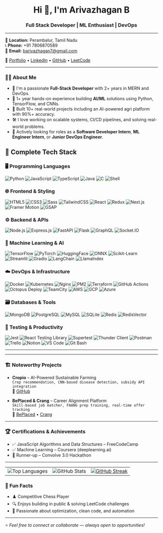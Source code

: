 <h1 align="center">Hi 👋, I'm Arivazhagan B</h1>
<h3 align="center">Full Stack Developer | ML Enthusiast | DevOps</h3>

---

📍 **Location:** Perambalur, Tamil Nadu  
📞 **Phone:** +91 7806870589  
📧 **Email:** barivazhagan7@gmail.com  

🔗 [Portfolio](https://portfolioarivazhagan.vercel.app/) • [LinkedIn](https://www.linkedin.com/in/arivazhagan-b-5b64a6320) • [GitHub](https://github.com/ARIVAZHAGAN7B) • [LeetCode](https://leetcode.com/u/ARIVAZHAGANB/)

---

### 👨‍💻 About Me

- 🎯 I'm a passionate **Full-Stack Developer** with 2+ years in MERN and DevOps.
- 🤖 1+ year hands-on experience building **AI/ML** solutions using Python, TensorFlow, and CNNs.
- 🚀 Built 10+ real-world projects including an AI-powered agri platform with 90%+ accuracy.
- 🛠️ I love working on scalable systems, CI/CD pipelines, and solving real-world problems.
- 🔭 Actively looking for roles as a **Software Developer Intern**, **ML Engineer Intern**, or **Junior DevOps Engineer**.

## 🧰 Complete Tech Stack

### 🖥️ Programming Languages
![Python](https://img.shields.io/badge/Python-3670A0?style=for-the-badge&logo=python&logoColor=white)
![JavaScript](https://img.shields.io/badge/JavaScript-F7DF1E?style=for-the-badge&logo=javascript&logoColor=black)
![TypeScript](https://img.shields.io/badge/TypeScript-007ACC?style=for-the-badge&logo=typescript&logoColor=white)
![Java](https://img.shields.io/badge/Java-ED8B00?style=for-the-badge&logo=java&logoColor=white)
![C](https://img.shields.io/badge/C-00599C?style=for-the-badge&logo=c&logoColor=white)
![Shell](https://img.shields.io/badge/Shell_Scripting-black?style=for-the-badge&logo=gnu-bash&logoColor=white)

### 🌐 Frontend & Styling
![HTML5](https://img.shields.io/badge/HTML5-E34F26?style=for-the-badge&logo=html5&logoColor=white)
![CSS3](https://img.shields.io/badge/CSS3-1572B6?style=for-the-badge&logo=css3&logoColor=white)
![Sass](https://img.shields.io/badge/Sass-CC6699?style=for-the-badge&logo=sass&logoColor=white)
![TailwindCSS](https://img.shields.io/badge/Tailwind_CSS-38B2AC?style=for-the-badge&logo=tailwind-css&logoColor=white)
![React](https://img.shields.io/badge/React-20232A?style=for-the-badge&logo=react&logoColor=61DAFB)
![Redux](https://img.shields.io/badge/Redux-593D88?style=for-the-badge&logo=redux&logoColor=white)
![Next.js](https://img.shields.io/badge/Next.js-000000?style=for-the-badge&logo=nextdotjs&logoColor=white)
![Framer Motion](https://img.shields.io/badge/Framer_Motion-0055FF?style=for-the-badge&logo=framer&logoColor=white)
![GSAP](https://img.shields.io/badge/GSAP-88CE02?style=for-the-badge&logo=greensock&logoColor=white)

### ⚙️ Backend & APIs
![Node.js](https://img.shields.io/badge/Node.js-339933?style=for-the-badge&logo=nodedotjs&logoColor=white)
![Express.js](https://img.shields.io/badge/Express.js-000000?style=for-the-badge&logo=express&logoColor=white)
![FastAPI](https://img.shields.io/badge/FastAPI-005571?style=for-the-badge&logo=fastapi&logoColor=white)
![Flask](https://img.shields.io/badge/Flask-000000?style=for-the-badge&logo=flask&logoColor=white)
![GraphQL](https://img.shields.io/badge/GraphQL-E10098?style=for-the-badge&logo=graphql&logoColor=white)
![Socket.IO](https://img.shields.io/badge/Socket.IO-010101?style=for-the-badge&logo=socket.io&logoColor=white)

### 🧠 Machine Learning & AI
![TensorFlow](https://img.shields.io/badge/TensorFlow-FF6F00?style=for-the-badge&logo=tensorflow&logoColor=white)
![PyTorch](https://img.shields.io/badge/PyTorch-EE4C2C?style=for-the-badge&logo=pytorch&logoColor=white)
![HuggingFace](https://img.shields.io/badge/Hugging_Face-FCC624?style=for-the-badge&logo=huggingface&logoColor=black)
![ONNX](https://img.shields.io/badge/ONNX-005CED?style=for-the-badge&logo=onnx&logoColor=white)
![Scikit-Learn](https://img.shields.io/badge/Scikit--learn-F7931E?style=for-the-badge&logo=scikit-learn&logoColor=white)
![Streamlit](https://img.shields.io/badge/Streamlit-FF4B4B?style=for-the-badge&logo=streamlit&logoColor=white)
![Gradio](https://img.shields.io/badge/Gradio-009688?style=for-the-badge)
![LangChain](https://img.shields.io/badge/LangChain-4D4DFF?style=for-the-badge)
![LlamaIndex](https://img.shields.io/badge/LlamaIndex-8B5CF6?style=for-the-badge)

### ☁️ DevOps & Infrastructure
![Docker](https://img.shields.io/badge/Docker-2496ED?style=for-the-badge&logo=docker&logoColor=white)
![Kubernetes](https://img.shields.io/badge/Kubernetes-326CE5?style=for-the-badge&logo=kubernetes&logoColor=white)
![Nginx](https://img.shields.io/badge/Nginx-009639?style=for-the-badge&logo=nginx&logoColor=white)
![PM2](https://img.shields.io/badge/PM2-2B037A?style=for-the-badge)
![Terraform](https://img.shields.io/badge/Terraform-623CE4?style=for-the-badge&logo=terraform&logoColor=white)
![GitHub Actions](https://img.shields.io/badge/GitHub_Actions-2088FF?style=for-the-badge&logo=github-actions&logoColor=white)
![Octopus Deploy](https://img.shields.io/badge/Octopus_Deploy-2D9CDB?style=for-the-badge)
![TeamCity](https://img.shields.io/badge/TeamCity-000000?style=for-the-badge&logo=teamcity&logoColor=white)
![AWS](https://img.shields.io/badge/AWS-232F3E?style=for-the-badge&logo=amazon-aws&logoColor=white)
![GCP](https://img.shields.io/badge/GCP-4285F4?style=for-the-badge&logo=google-cloud&logoColor=white)
![Azure](https://img.shields.io/badge/Azure-0078D4?style=for-the-badge&logo=microsoft-azure&logoColor=white)

### 🗃️ Databases & Tools
![MongoDB](https://img.shields.io/badge/MongoDB-47A248?style=for-the-badge&logo=mongodb&logoColor=white)
![PostgreSQL](https://img.shields.io/badge/PostgreSQL-336791?style=for-the-badge&logo=postgresql&logoColor=white)
![MySQL](https://img.shields.io/badge/MySQL-4479A1?style=for-the-badge&logo=mysql&logoColor=white)
![SQLite](https://img.shields.io/badge/SQLite-003B57?style=for-the-badge&logo=sqlite&logoColor=white)
![Redis](https://img.shields.io/badge/Redis-DC382D?style=for-the-badge&logo=redis&logoColor=white)
![RedisVector](https://img.shields.io/badge/Redis_Vector-DC382D?style=for-the-badge&logo=redis&logoColor=white)

### 🧪 Testing & Productivity
![Jest](https://img.shields.io/badge/Jest-C21325?style=for-the-badge&logo=jest&logoColor=white)
![React Testing Library](https://img.shields.io/badge/RTL-E33332?style=for-the-badge)
![Supertest](https://img.shields.io/badge/Supertest-007ACC?style=for-the-badge)
![Thunder Client](https://img.shields.io/badge/Thunder_Client-232323?style=for-the-badge)
![Postman](https://img.shields.io/badge/Postman-FF6C37?style=for-the-badge&logo=postman&logoColor=white)
![Trello](https://img.shields.io/badge/Trello-0052CC?style=for-the-badge&logo=trello&logoColor=white)
![Notion](https://img.shields.io/badge/Notion-000000?style=for-the-badge&logo=notion&logoColor=white)
![VS Code](https://img.shields.io/badge/VS_Code-007ACC?style=for-the-badge&logo=visual-studio-code&logoColor=white)
![Git Bash](https://img.shields.io/badge/Git_Bash-F05032?style=for-the-badge&logo=git&logoColor=white)

---

---


### 🏗️ Noteworthy Projects

- **Cropio** – AI-Powered Sustainable Farming  
  `Crop recommendation, CNN-based disease detection, subsidy API integration`  
  🔗 [GitHub](https://github.com/ARIVAZHAGAN7B/cropio)

- **BePlaced & Crang** – Career Alignment Platform  
  `Skill-based job matcher, FAANG prep training, real-time offer tracking`  
  🔗 [BePlaced](https://github.com/ARIVAZHAGAN7B/BePlaced) • [Crang](https://github.com/ARIVAZHAGAN7B/Crang)
---

### 🏆 Certifications & Achievements

- ✅ JavaScript Algorithms and Data Structures – FreeCodeCamp  
- ✅ Machine Learning – Coursera (deeplearning.ai)  
- 🥈 Runner-up – Convolve 3.0 Hackathon

---

<table>
  <tr>
    <td><img src="https://github-readme-stats.vercel.app/api/top-langs/?username=ARIVAZHAGAN7B&layout=compact&theme=tokyonight" alt="Top Languages" /></td>
    <td><img src="https://github-readme-stats.vercel.app/api?username=ARIVAZHAGAN7B&show_icons=true&theme=tokyonight" alt="GitHub Stats" /></td>
    <td><a href="https://git.io/streak-stats"><img src="https://streak-stats.demolab.com?user=ARIVAZHAGAN7B&theme=tokyonight" alt="GitHub Streak" /></a></td>
  </tr>
</table>


### 💬 Fun Facts

- ♟️ Competitive Chess Player  
- 🔍 Enjoys building in public & solving LeetCode challenges  
- 🧠 Passionate about optimization, clean code, and automation

---

⭐ *Feel free to connect or collaborate — always open to opportunities!*  
